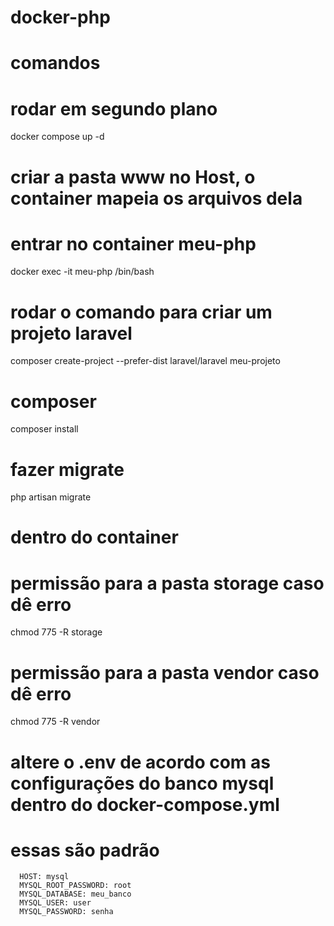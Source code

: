 # docker-php


# comandos
# rodar em segundo plano
docker compose up -d


# criar a pasta www no Host, o container mapeia os arquivos dela

# entrar no container meu-php
docker exec -it meu-php /bin/bash

# rodar o comando para criar um projeto laravel
composer create-project --prefer-dist laravel/laravel meu-projeto

# composer
composer install

# fazer migrate
php artisan migrate


# dentro do container
# permissão para a pasta storage caso dê erro 
chmod 775 -R storage
# permissão para a pasta vendor caso dê erro 
chmod 775 -R vendor



# altere o .env de acordo com as configurações do banco mysql dentro do docker-compose.yml
# essas são padrão
      HOST: mysql
      MYSQL_ROOT_PASSWORD: root 
      MYSQL_DATABASE: meu_banco  
      MYSQL_USER: user  
      MYSQL_PASSWORD: senha




